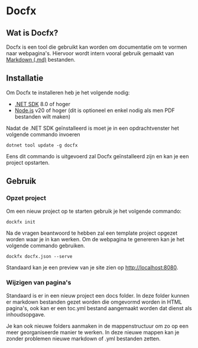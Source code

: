 # Docfx

## Wat is Docfx?

Docfx is een tool die gebruikt kan worden om documentatie om te vormen naar webpagina's. Hiervoor wordt intern vooral gebruik gemaakt van [Markdown (.md)](../it_docs/software/ittools/markdown.md) bestanden.

## Installatie

Om Docfx te installeren heb je het volgende nodig:

- [.NET SDK](https://dotnet.microsoft.com/en-us/download) 8.0 of hoger
- [Node.js](https://nodejs.org/en) v20 of hoger (dit is optioneel en enkel nodig als men PDF bestanden wilt maken)

Nadat de .NET SDK geïnstalleerd is moet je in een opdrachtvenster het volgende commando invoeren
```
dotnet tool update -g docfx
```
Eens dit commando is uitgevoerd zal Docfx geïnstalleerd zijn en kan je een project opstarten.

## Gebruik

### Opzet project

Om een nieuw project op te starten gebruik je het volgende commando:
```
dockfx init
```
Na de vragen beantwoord te hebben zal een template project opgezet worden waar je in kan werken. Om de webpagina te genereren kan je het volgende commando gebruiken. 
```
dockfx docfx.json --serve
```
Standaard kan je een preview van je site zien op [http://localhost:8080](http://localhost:8080).

### Wijzigen van pagina's

Standaard is er in een nieuw project een docs folder. In deze folder kunnen er markdown bestanden gezet worden die omgevormd worden in HTML pagina's, ook kan er een toc.yml bestand aangemaakt worden dat dienst als inhoudsopgave.

Je kan ook nieuwe folders aanmaken in de mappenstructuur om zo op een meer georganiseerde manier te werken. In deze nieuwe mappen kan je zonder problemen nieuwe markdown of .yml bestanden zetten.
